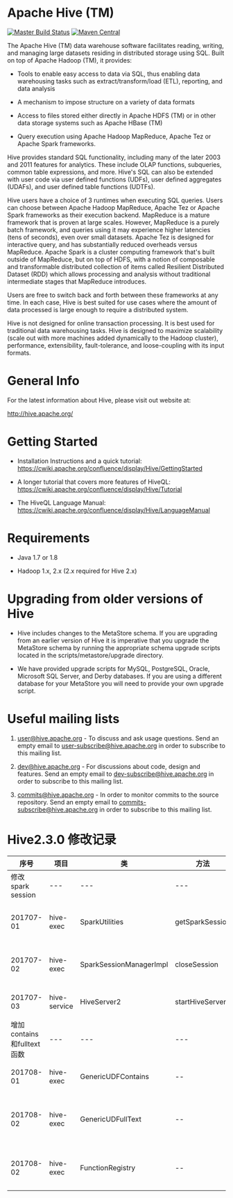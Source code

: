 Apache Hive (TM)
================
[![Master Build Status](https://travis-ci.org/apache/hive.svg?branch=master)](https://travis-ci.org/apache/hive/branches)
[![Maven Central](https://maven-badges.herokuapp.com/maven-central/org.apache.hive/hive/badge.svg)](http://search.maven.org/#search%7Cga%7C1%7Cg%3A%22org.apache.hive%22)

The Apache Hive (TM) data warehouse software facilitates reading,
writing, and managing large datasets residing in distributed storage
using SQL. Built on top of Apache Hadoop (TM), it provides:

* Tools to enable easy access to data via SQL, thus enabling data
  warehousing tasks such as extract/transform/load (ETL), reporting,
  and data analysis

* A mechanism to impose structure on a variety of data formats

* Access to files stored either directly in Apache HDFS (TM) or in other
  data storage systems such as Apache HBase (TM)

* Query execution using Apache Hadoop MapReduce, Apache Tez
  or Apache Spark frameworks.

Hive provides standard SQL functionality, including many of the later
2003 and 2011 features for analytics.  These include OLAP functions,
subqueries, common table expressions, and more.  Hive's SQL can also be
extended with user code via user defined functions (UDFs), user defined
aggregates (UDAFs), and user defined table functions (UDTFs).

Hive users have a choice of 3 runtimes when executing SQL queries.
Users can choose between Apache Hadoop MapReduce, Apache Tez or
Apache Spark frameworks as their execution backend. MapReduce is a
mature framework that is proven at large scales. However, MapReduce
is a purely batch framework, and queries using it may experience
higher latencies (tens of seconds), even over small datasets. Apache
Tez is designed for interactive query, and has substantially reduced
overheads versus MapReduce. Apache Spark is a cluster computing
framework that's built outside of MapReduce, but on top of HDFS,
with a notion of composable and transformable distributed collection
of items called Resilient Distributed Dataset (RDD) which allows
processing and analysis without traditional intermediate stages that
MapReduce introduces.

Users are free to switch back and forth between these frameworks
at any time. In each case, Hive is best suited for use cases
where the amount of data processed is large enough to require a
distributed system.

Hive is not designed for online transaction processing. It is best used
for traditional data warehousing tasks.  Hive is designed to maximize
scalability (scale out with more machines added dynamically to the Hadoop
cluster), performance, extensibility, fault-tolerance, and
loose-coupling with its input formats.


General Info
============

For the latest information about Hive, please visit out website at:

  http://hive.apache.org/


Getting Started
===============

- Installation Instructions and a quick tutorial:
  https://cwiki.apache.org/confluence/display/Hive/GettingStarted

- A longer tutorial that covers more features of HiveQL:
  https://cwiki.apache.org/confluence/display/Hive/Tutorial

- The HiveQL Language Manual:
  https://cwiki.apache.org/confluence/display/Hive/LanguageManual


Requirements
============

- Java 1.7 or 1.8

- Hadoop 1.x, 2.x (2.x required for Hive 2.x)


Upgrading from older versions of Hive
=====================================

- Hive includes changes to the MetaStore schema. If
  you are upgrading from an earlier version of Hive it is imperative
  that you upgrade the MetaStore schema by running the appropriate
  schema upgrade scripts located in the scripts/metastore/upgrade
  directory.

- We have provided upgrade scripts for MySQL, PostgreSQL, Oracle,
  Microsoft SQL Server, and Derby databases. If you are using a
  different database for your MetaStore you will need to provide
  your own upgrade script.

Useful mailing lists
====================

1. user@hive.apache.org - To discuss and ask usage questions. Send an
   empty email to user-subscribe@hive.apache.org in order to subscribe
   to this mailing list.

2. dev@hive.apache.org - For discussions about code, design and features.
   Send an empty email to dev-subscribe@hive.apache.org in order to
   subscribe to this mailing list.

3. commits@hive.apache.org - In order to monitor commits to the source
   repository. Send an empty email to commits-subscribe@hive.apache.org
   in order to subscribe to this mailing list.
   
Hive2.3.0 修改记录  
====================

|序号|项目|类|方法|行号|修改说明| 
|---|---|---|---|---|---|  
|修改spark session|---|---|---|---|---| 
|201707-01|hive-exec|SparkUtilities|getSparkSession|112,136|添加静态变量用于存储session|
|201707-02|hive-exec|SparkSessionManagerImpl|closeSession|132,142|清空方法，不让session被销毁|
|201707-03|hive-service|HiveServer2|startHiveServer2|625|启动时获取session|
|增加contains和fulltext函数|---|---|---|---|---|
|201708-01|hive-exec|GenericUDFContains|--|--|增加contains函数|
|201708-02|hive-exec|GenericUDFullText|--|--|增加fulltext函数,es全文检索时用|
|201708-02|hive-exec|FunctionRegistry|--|259|讲上面两个函数注册到系统中|
